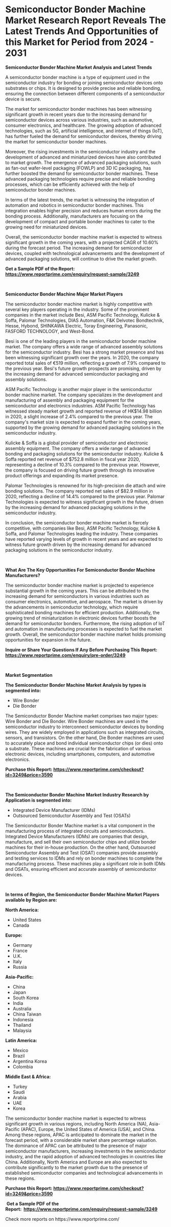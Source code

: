 <p><h1>Semiconductor Bonder Machine Market Research Report Reveals The Latest Trends And Opportunities of this Market for Period from 2024 - 2031</h1></p><p><strong>Semiconductor Bonder Machine Market Analysis and Latest Trends</strong></p>
<p><p>A semiconductor bonder machine is a type of equipment used in the semiconductor industry for bonding or joining semiconductor devices onto substrates or chips. It is designed to provide precise and reliable bonding, ensuring the connection between different components of a semiconductor device is secure.</p><p>The market for semiconductor bonder machines has been witnessing significant growth in recent years due to the increasing demand for semiconductor devices across various industries, such as automotive, consumer electronics, and healthcare. The growing adoption of advanced technologies, such as 5G, artificial intelligence, and internet of things (IoT), has further fueled the demand for semiconductor devices, thereby driving the market for semiconductor bonder machines.</p><p>Moreover, the rising investments in the semiconductor industry and the development of advanced and miniaturized devices have also contributed to market growth. The emergence of advanced packaging solutions, such as fan-out wafer-level packaging (FOWLP) and 3D IC packaging, has further boosted the demand for semiconductor bonder machines. These advanced packaging technologies require precise and reliable bonding processes, which can be efficiently achieved with the help of semiconductor bonder machines.</p><p>In terms of the latest trends, the market is witnessing the integration of automation and robotics in semiconductor bonder machines. This integration enables higher precision and reduces human errors during the bonding process. Additionally, manufacturers are focusing on the development of compact and portable bonder machines to cater to the growing need for miniaturized devices.</p><p>Overall, the semiconductor bonder machine market is expected to witness significant growth in the coming years, with a projected CAGR of 10.60% during the forecast period. The increasing demand for semiconductor devices, coupled with technological advancements and the development of advanced packaging solutions, will continue to drive the market growth.</p></p>
<p><strong>Get a Sample PDF of the Report:&nbsp; <a href="https://www.reportprime.com/enquiry/request-sample/3249">https://www.reportprime.com/enquiry/request-sample/3249</a></strong></p>
<p>&nbsp;</p>
<p><strong>Semiconductor Bonder Machine Major Market Players</strong></p>
<p><p>The semiconductor bonder machine market is highly competitive with several key players operating in the industry. Some of the prominent companies in the market include Besi, ASM Pacific Technology, Kulicke & Soffa, Palomar Technologies, DIAS Automation, F&K Delvotec Bondtechnik, Hesse, Hybond, SHINKAWA Electric, Toray Engineering, Panasonic, FASFORD TECHNOLOGY, and West-Bond.</p><p>Besi is one of the leading players in the semiconductor bonder machine market. The company offers a wide range of advanced assembly solutions for the semiconductor industry. Besi has a strong market presence and has been witnessing significant growth over the years. In 2020, the company reported total sales of €519 million, reflecting a growth of 7.9% compared to the previous year. Besi's future growth prospects are promising, driven by the increasing demand for advanced semiconductor packaging and assembly solutions.</p><p>ASM Pacific Technology is another major player in the semiconductor bonder machine market. The company specializes in the development and manufacturing of assembly and packaging equipment for the semiconductor and electronics industries. ASM Pacific Technology has witnessed steady market growth and reported revenue of HK$14.98 billion in 2020, a slight increase of 2.4% compared to the previous year. The company's market size is expected to expand further in the coming years, supported by the growing demand for advanced packaging solutions in the semiconductor industry.</p><p>Kulicke & Soffa is a global provider of semiconductor and electronic assembly equipment. The company offers a wide range of advanced bonding and packaging solutions for the semiconductor industry. Kulicke & Soffa reported net revenue of $752.8 million in fiscal year 2020, representing a decline of 10.3% compared to the previous year. However, the company is focused on driving future growth through its innovative product offerings and expanding its market presence.</p><p>Palomar Technologies is renowned for its high-precision die attach and wire bonding solutions. The company reported net sales of $82.9 million in 2020, reflecting a decline of 14.4% compared to the previous year. Palomar Technologies is expected to witness significant growth in the future, driven by the increasing demand for advanced packaging solutions in the semiconductor industry.</p><p>In conclusion, the semiconductor bonder machine market is fiercely competitive, with companies like Besi, ASM Pacific Technology, Kulicke & Soffa, and Palomar Technologies leading the industry. These companies have reported varying levels of growth in recent years and are expected to witness future growth driven by the increasing demand for advanced packaging solutions in the semiconductor industry.</p></p>
<p>&nbsp;</p>
<p><strong>What Are The Key Opportunities For Semiconductor Bonder Machine Manufacturers?</strong></p>
<p><p>The semiconductor bonder machine market is projected to experience substantial growth in the coming years. This can be attributed to the increasing demand for semiconductors in various industries such as consumer electronics, automotive, and aerospace. The market is driven by the advancements in semiconductor technology, which require sophisticated bonding machines for efficient production. Additionally, the growing trend of miniaturization in electronic devices further boosts the demand for semiconductor bonders. Furthermore, the rising adoption of IoT and automation in manufacturing processes is expected to fuel the market growth. Overall, the semiconductor bonder machine market holds promising opportunities for expansion in the future.</p></p>
<p><strong>Inquire or Share Your Questions If Any Before Purchasing This Report: <a href="https://www.reportprime.com/enquiry/pre-order/3249">https://www.reportprime.com/enquiry/pre-order/3249</a></strong></p>
<p>&nbsp;</p>
<p><strong>Market Segmentation</strong></p>
<p><strong>The Semiconductor Bonder Machine Market Analysis by types is segmented into:</strong></p>
<p><ul><li>Wire Bonder</li><li>Die Bonder</li></ul></p>
<p><p>The Semiconductor Bonder Machine market comprises two major types: Wire Bonder and Die Bonder. Wire Bonder machines are used in the semiconductor industry to interconnect semiconductor devices by bonding wires. They are widely employed in applications such as integrated circuits, sensors, and transistors. On the other hand, Die Bonder machines are used to accurately place and bond individual semiconductor chips (or dies) onto a substrate. These machines are crucial for the fabrication of various electronic devices, including smartphones, computers, and automotive electronics.</p></p>
<p><strong>Purchase this Report:&nbsp;<a href="https://www.reportprime.com/checkout?id=3249&price=3590">https://www.reportprime.com/checkout?id=3249&price=3590</a></strong></p>
<p>&nbsp;</p>
<p><strong>The Semiconductor Bonder Machine Market Industry Research by Application is segmented into:</strong></p>
<p><ul><li>Integrated Device Manufacturer (IDMs)</li><li>Outsourced Semiconductor Assembly and Test (OSATs)</li></ul></p>
<p><p>The Semiconductor Bonder Machine market is a vital component in the manufacturing process of integrated circuits and semiconductors. Integrated Device Manufacturers (IDMs) are companies that design, manufacture, and sell their own semiconductor chips and utilize bonder machines for their in-house production. On the other hand, Outsourced Semiconductor Assembly and Test (OSAT) companies provide assembly and testing services to IDMs and rely on bonder machines to complete the manufacturing process. These machines play a significant role in both IDMs and OSATs, ensuring efficient and accurate assembly of semiconductor devices.</p></p>
<p>&nbsp;</p>
<p><strong>In terms of Region, the Semiconductor Bonder Machine Market Players available by Region are:</strong></p>
<p>
    <p> <strong> North America: </strong>
        <ul>
            <li>United States</li>
            <li>Canada</li>
        </ul>
        </p> 
    <p> <strong> Europe: </strong>
        <ul>
            <li>Germany</li>
            <li>France</li>
            <li>U.K.</li>
            <li>Italy</li>
            <li>Russia</li>
        </ul>
        </p> 
    <p> <strong> Asia-Pacific: </strong>
        <ul>
            <li>China</li>
            <li>Japan</li>
            <li>South Korea</li>
            <li>India</li>
            <li>Australia</li>
            <li>China Taiwan</li>
            <li>Indonesia</li>
            <li>Thailand</li>
            <li>Malaysia</li>
        </ul>
        </p> 
    <p> <strong> Latin America: </strong>
        <ul>
            <li>Mexico</li>
            <li>Brazil</li>
            <li>Argentina Korea</li>
            <li>Colombia</li>
        </ul>
        </p> 
    <p> <strong> Middle East & Africa: </strong>
        <ul>
            <li>Turkey</li>
            <li>Saudi</li>
            <li>Arabia</li>
            <li>UAE</li>
            <li>Korea</li>
        </ul>
    </p>
    </p>
<p><p>The semiconductor bonder machine market is expected to witness significant growth in various regions, including North America (NA), Asia-Pacific (APAC), Europe, the United States of America (USA), and China. Among these regions, APAC is anticipated to dominate the market in the forecast period, with a considerable market share percentage valuation. The dominance of APAC can be attributed to the presence of major semiconductor manufacturers, increasing investments in the semiconductor industry, and the rapid adoption of advanced technologies in countries like China. Additionally, North America and Europe are also expected to contribute significantly to the market growth due to the presence of established semiconductor companies and technological advancements in these regions.</p></p>
<p><strong>Purchase this Report: <a href="https://www.reportprime.com/checkout?id=3249&price=3590">https://www.reportprime.com/checkout?id=3249&price=3590</a></strong></p>
<p>&nbsp;<strong>Get a Sample PDF of the Report:&nbsp;&nbsp;<a href="https://www.reportprime.com/enquiry/request-sample/3249">https://www.reportprime.com/enquiry/request-sample/3249</a></strong></p>
<p><strong></strong></p>
<p>Check more reports on https://www.reportprime.com/</p>